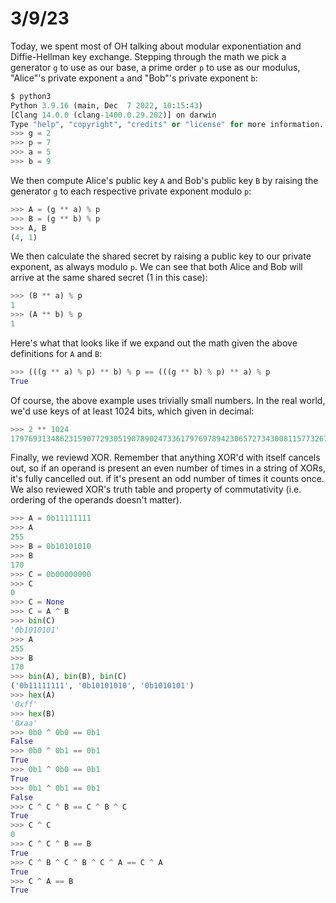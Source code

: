 # 3/9/23

Today, we spent most of OH talking about modular exponentiation and
Diffie-Hellman key exchange. Stepping through the math we pick a generator `g`
to use as our base, a prime order `p` to use as our modulus, "Alice"'s private
exponent `a` and "Bob"'s private exponent `b`:

```python
$ python3
Python 3.9.16 (main, Dec  7 2022, 10:15:43)
[Clang 14.0.0 (clang-1400.0.29.202)] on darwin
Type "help", "copyright", "credits" or "license" for more information.
>>> g = 2
>>> p = 7
>>> a = 5
>>> b = 9
```

We then compute Alice's public key `A` and Bob's public key `B` by raising the
generator `g` to each respective private exponent modulo `p`:

```python
>>> A = (g ** a) % p
>>> B = (g ** b) % p
>>> A, B
(4, 1)
```

We then calculate the shared secret by raising a public key to our private
exponent, as always modulo `p`. We can see that both Alice and Bob will arrive
at the same shared secret (1 in this case):

```python
>>> (B ** a) % p
1
>>> (A ** b) % p
1
```

Here's what that looks like if we expand out the math given the above
definitions for `A` and `B`:

```python
>>> (((g ** a) % p) ** b) % p == (((g ** b) % p) ** a) % p
True
```

Of course, the above example uses trivially small numbers. In the real world,
we'd use keys of at least 1024 bits, which given in decimal:

```python
>>> 2 ** 1024
179769313486231590772930519078902473361797697894230657273430081157732675805500963132708477322407536021120113879871393357658789768814416622492847430639474124377767893424865485276302219601246094119453082952085005768838150682342462881473913110540827237163350510684586298239947245938479716304835356329624224137216
```

Finally, we reviewd XOR. Remember that anything XOR'd with itself cancels out,
so if an operand is present an even number of times in a string of XORs, it's
fully cancelled out. if it's present an odd number of times it counts once. We
also reviewed XOR's truth table and property of commutativity (i.e. ordering of
the operands doesn't matter).

```python
>>> A = 0b11111111
>>> A
255
>>> B = 0b10101010
>>> B
170
>>> C = 0b00000000
>>> C
0
>>> C = None
>>> C = A ^ B
>>> bin(C)
'0b1010101'
>>> A
255
>>> B
170
>>> bin(A), bin(B), bin(C)
('0b11111111', '0b10101010', '0b1010101')
>>> hex(A)
'0xff'
>>> hex(B)
'0xaa'
>>> 0b0 ^ 0b0 == 0b1
False
>>> 0b0 ^ 0b1 == 0b1
True
>>> 0b1 ^ 0b0 == 0b1
True
>>> 0b1 ^ 0b1 == 0b1
False
>>> C ^ C ^ B == C ^ B ^ C
True
>>> C ^ C
0
>>> C ^ C ^ B == B
True
>>> C ^ B ^ C ^ B ^ C ^ A == C ^ A
True
>>> C ^ A == B
True
```
